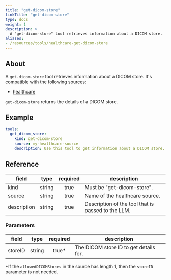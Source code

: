 ```yaml
---
title: "get-dicom-store"
linkTitle: "get-dicom-store"
type: docs
weight: 1
description: >
  A "get-dicom-store" tool retrieves information about a DICOM store.
aliases:
- /resources/tools/healthcare-get-dicom-store
---
```


## About

A `get-dicom-store` tool retrieves information about a DICOM store. It's
compatible with the following sources:

- [healthcare](../../sources/healthcare.md)

`get-dicom-store` returns the details of a DICOM store.

## Example

```yaml
tools:
  get_dicom_store:
    kind: get-dicom-store
    source: my-healthcare-source
    description: Use this tool to get information about a DICOM store.
```

## Reference

| **field**   |                  **type**                  | **required** | **description**                                    |
|-------------|:------------------------------------------:|:------------:|----------------------------------------------------|
| kind        |                   string                   |     true     | Must be "get-dicom-store".                         |
| source      |                   string                   |     true     | Name of the healthcare source.                     |
| description |                   string                   |     true     | Description of the tool that is passed to the LLM. |

### Parameters

| **field** |  **type**  | **required** | **description**                        |
|-----------|:----------:|:------------:|----------------------------------------|
| storeID   |   string   |     true*    | The DICOM store ID to get details for. |

*If the `allowedDICOMStores` in the source has length 1, then the `storeID` parameter is not needed.
